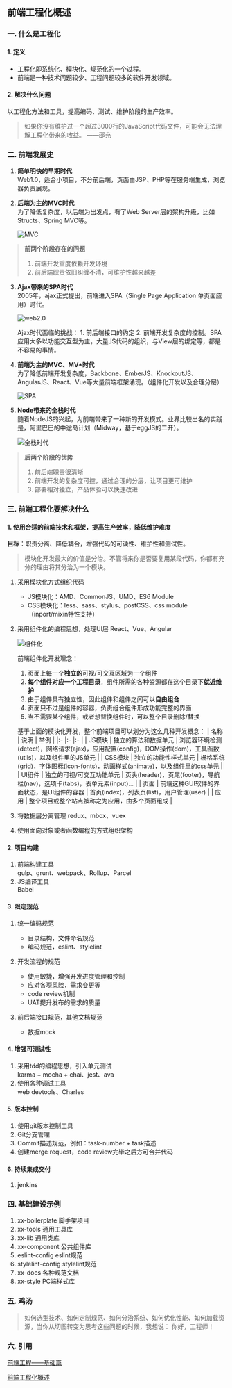## 前端工程化概述

### 一. 什么是工程化
#### 1. 定义
* 工程化即系统化、模块化、规范化的一个过程。
* 前端是一种技术问题较少、工程问题较多的软件开发领域。

#### 2. 解决什么问题
以工程化方法和工具，提高编码、测试、维护阶段的生产效率。
> 如果你没有维护过一个超过3000行的JavaScript代码文件，可能会无法理解工程化带来的收益。 ——邵充

### 二. 前端发展史
1. **简单明快的早期时代**  
    Web1.0，适合小项目，不分前后端，页面由JSP、PHP等在服务端生成，浏览器负责展现。

2. **后端为主的MVC时代**  
    为了降低复杂度，以后端为出发点，有了Web Server层的架构升级，比如Structs、Spring MVC等。  

    ![MVC](http://img.vanilla.ink/me/webproject/FE-Summary/Engineering/IntegratedSolution/01.png?x-oss-process=image/resize,w_500)

> **前两个阶段存在的问题**
> 1. 前端开发重度依赖开发环境
> 2. 前后端职责依旧纠缠不清，可维护性越来越差

3. **Ajax带来的SPA时代**  
    2005年，ajax正式提出，前端进入SPA（Single Page Application 单页面应用）时代。  

    ![web2.0](http://img.vanilla.ink/me/webproject/FE-Summary/Engineering/IntegratedSolution/02.png?x-oss-process=image/resize,w_500)

    Ajax时代面临的挑战：
        1. 前后端接口的约定
        2. 前端开发复杂度的控制。SPA应用大多以功能交互型为主，大量JS代码的组织，与View层的绑定等，都是不容易的事情。

4. **前端为主的MVC、MV\*时代**  
    为了降低前端开发复杂度，Backbone、EmberJS、KnockoutJS、AngularJS、React、Vue等大量前端框架涌现。（组件化开发以及合理分层）

    ![SPA](http://img.vanilla.ink/me/webproject/FE-Summary/Engineering/IntegratedSolution/03.png?x-oss-process=image/resize,w_500)

5. **Node带来的全栈时代**  
    随着NodeJS的兴起，为前端带来了一种新的开发模式。业界比较出名的实践是，阿里巴巴的中途岛计划（Midway，基于eggJS的二开）。  

    ![全栈时代](http://img.vanilla.ink/me/webproject/FE-Summary/Engineering/IntegratedSolution/04.png?x-oss-process=image/resize,w_400)

> **后两个阶段的优势**
> 1. 前后端职责很清晰
> 2. 前端开发的复杂度可控，通过合理的分层，让项目更可维护
> 3. 部署相对独立，产品体验可以快速改进

### 三. 前端工程化要解决什么
#### 1. 使用合适的前端技术和框架，提高生产效率，降低维护难度
**目标**：职责分离、降低耦合，增强代码的可读性、维护性和测试性。
> 模块化开发最大的价值是分治。不管将来你是否要复用某段代码，你都有充分的理由将其分治为一个模块。
1. 采用模块化方式组织代码
    * JS模块化：AMD、CommonJS、UMD、ES6 Module
    * CSS模块化：less、sass、stylus、postCSS、css module（inport/mixin特性支持）

2. 采用组件化的编程思想，处理UI层
    React、Vue、Angular  

    ![组件化](http://img.vanilla.ink/me/webproject/FE-Summary/Engineering/IntegratedSolution/05.png?x-oss-process=image/resize,w_500)

    前端组件化开发理念：  

    1. 页面上每一个**独立的**可视/可交互区域为一个组件
    2. **每个组件对应一个工程目录**，组件所需的各种资源都在这个目录下**就近维护**
    3. 由于组件具有独立性，因此组件和组件之间可以**自由组合**
    4. 页面只不过是组件的容器，负责组合组件形成功能完整的界面
    5. 当不需要某个组件，或者想替换组件时，可以整个目录删除/替换

    基于上面的模块化开发，整个前端项目可以划分为这么几种开发概念：
    | 名称 | 说明 | 举例 |
    |:- |:- |:- |
    | JS模块 | 独立的算法和数据单元 | 浏览器环境检测(detect)，网络请求(ajax)，应用配置(config)，DOM操作(dom)，工具函数(utils)，以及组件里的JS单元 |
    | CSS模块 | 独立的功能性样式单元 | 栅格系统(grid)，字体图标(icon-fonts)，动画样式(animate)，以及组件里的css单元 |
    | UI组件 | 独立的可视/可交互功能单元 | 页头(header)，页尾(footer)，导航栏(nav)，选项卡(tabs)，表单元素(input)... |
    | 页面 | 前端这种GUI软件的界面状态，是UI组件的容器 | 首页(index)，列表页(list)，用户管理(user) |
    | 应用 | 整个项目或整个站点被称之为应用，由多个页面组成 |

3. 将数据层分离管理
    redux、mbox、vuex

4. 使用面向对象或者函数编程的方式组织架构

#### 2. 项目构建
1. 前端构建工具  
    gulp、grunt、webpack、Rollup、Parcel
2. JS编译工具  
    Babel

#### 3. 限定规范
1. 统一编码规范
    * 目录结构，文件命名规范
    * 编码规范，eslint、stylelint

2. 开发流程的规范
    * 使用敏捷，增强开发进度管理和控制
    * 应对各项风险，需求变更等
    * code review机制
    * UAT提升发布的需求的质量
3. 前后端接口规范，其他文档规范
    * 数据mock

#### 4. 增强可测试性
1. 采用tdd的编程思想，引入单元测试  
    karma + mocha + chai、jest、ava
2. 使用各种调试工具  
    web devtools、Charles

#### 5. 版本控制
1. 使用git版本控制工具
2. Git分支管理
3. Commit描述规范，例如：task-number + task描述
4. 创建merge request，code review完毕之后方可合并代码

#### 6. 持续集成交付
1. jenkins

### 四. 基础建设示例
1. xx-boilerplate 脚手架项目
2. xx-tools 通用工具库
3. xx-lib 通用类库
4. xx-component 公共组件库
5. eslint-config eslint规范
6. stylelint-config stylelint规范
7. xx-docs 各种规范文档
8. xx-style PC端样式库

### 五. 鸡汤
> 如何选型技术、如何定制规范、如何分治系统、如何优化性能、如何加载资源，当你从切图转变为思考这些问题的时候，我想说：
> 你好，工程师！

### 六. 引用
[前端工程——基础篇](https://github.com/fouber/blog/issues/10#)

[前端工程化概述](https://juejin.im/post/5ac9c6f451882555677ed301)
